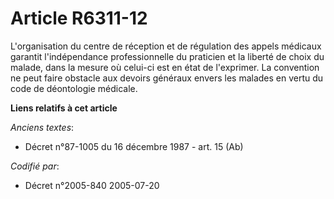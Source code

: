 # Article R6311-12

L'organisation du centre de réception et de régulation des appels médicaux garantit l'indépendance professionnelle du
praticien et la liberté de choix du malade, dans la mesure où celui-ci est en état de l'exprimer. La convention ne peut faire
obstacle aux devoirs généraux envers les malades en vertu du code de déontologie médicale.

**Liens relatifs à cet article**

_Anciens textes_:

  - Décret n°87-1005 du 16 décembre 1987 - art. 15 (Ab)

_Codifié par_:

  - Décret n°2005-840 2005-07-20
